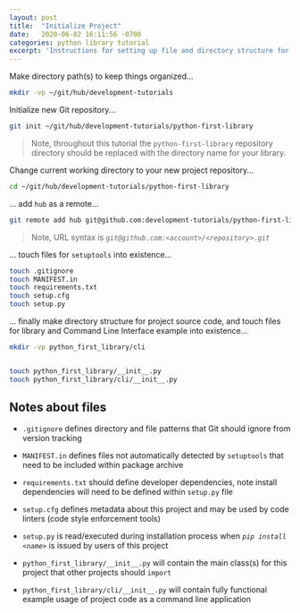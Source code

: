 ```yaml
---
layout: post
title:  "Initialize Project"
date:   2020-06-02 16:11:56 -0700
categories: python library tutorial
excerpt: 'Instructions for setting up file and directory structure for new library'
---
```




Make directory path(s) to keep things organized...


```bash
mkdir -vp ~/git/hub/development-tutorials
```


Initialize new Git repository...


```bash
git init ~/git/hub/development-tutorials/python-first-library
```


> Note, throughout this tutorial the `python-first-library` repository directory should be replaced with the directory name for your library.


Change current working directory to your new project repository...


```bash
cd ~/git/hub/development-tutorials/python-first-library
```


... add `hub` as a remote...


```bash
git remote add hub git@github.com:development-tutorials/python-first-library.git
```


> Note, URL syntax is _`git@github.com:<account>/<repository>.git`_


... touch files for `setuptools` into existence...


```bash
touch .gitignore
touch MANIFEST.in
touch requirements.txt
touch setup.cfg
touch setup.py
```


... finally make directory structure for project source code, and touch files for library and Command Line Interface example into existence...


```bash
mkdir -vp python_first_library/cli


touch python_first_library/__init__.py
touch python_first_library/cli/__init__.py
```


## Notes about files
[heading__notes_about_files]: #notes-about-files ""


- `.gitignore` defines directory and file patterns that Git should ignore from version tracking

- `MANIFEST.in` defines files not automatically detected by `setuptools` that need to be included within package archive

- `requirements.txt` should define developer dependencies, note install dependencies will need to be defined within `setup.py` file

- `setup.cfg` defines metadata about this project and may be used by code linters (code style enforcement tools)

- `setup.py` is read/executed during installation process when _`pip install <name>`_ is issued by users of this project

- `python_first_library/__init__.py` will contain the main class(s) for this project that other projects should `import`

- `python_first_library/cli/__init__.py` will contain fully functional example usage of project code as a command line application
